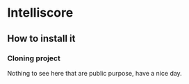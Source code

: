 # Intelliscore

## How to install it

### Cloning project

Nothing to see here that are public purpose, have a nice day.
